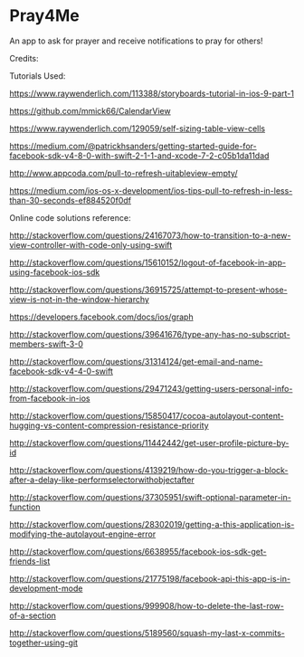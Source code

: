# Pray4Me
An app to ask for prayer and receive notifications to pray for others!

Credits:

Tutorials Used:

https://www.raywenderlich.com/113388/storyboards-tutorial-in-ios-9-part-1

https://github.com/mmick66/CalendarView

https://www.raywenderlich.com/129059/self-sizing-table-view-cells

https://medium.com/@patrickhsanders/getting-started-guide-for-facebook-sdk-v4-8-0-with-swift-2-1-1-and-xcode-7-2-c05b1da11dad

http://www.appcoda.com/pull-to-refresh-uitableview-empty/

https://medium.com/ios-os-x-development/ios-tips-pull-to-refresh-in-less-than-30-seconds-ef884520f0df


Online code solutions reference:

http://stackoverflow.com/questions/24167073/how-to-transition-to-a-new-view-controller-with-code-only-using-swift

http://stackoverflow.com/questions/15610152/logout-of-facebook-in-app-using-facebook-ios-sdk

http://stackoverflow.com/questions/36915725/attempt-to-present-whose-view-is-not-in-the-window-hierarchy

https://developers.facebook.com/docs/ios/graph

http://stackoverflow.com/questions/39641676/type-any-has-no-subscript-members-swift-3-0

http://stackoverflow.com/questions/31314124/get-email-and-name-facebook-sdk-v4-4-0-swift

http://stackoverflow.com/questions/29471243/getting-users-personal-info-from-facebook-in-ios

http://stackoverflow.com/questions/15850417/cocoa-autolayout-content-hugging-vs-content-compression-resistance-priority

http://stackoverflow.com/questions/11442442/get-user-profile-picture-by-id

http://stackoverflow.com/questions/4139219/how-do-you-trigger-a-block-after-a-delay-like-performselectorwithobjectafter

http://stackoverflow.com/questions/37305951/swift-optional-parameter-in-function

http://stackoverflow.com/questions/28302019/getting-a-this-application-is-modifying-the-autolayout-engine-error

http://stackoverflow.com/questions/6638955/facebook-ios-sdk-get-friends-list

http://stackoverflow.com/questions/21775198/facebook-api-this-app-is-in-development-mode

http://stackoverflow.com/questions/999908/how-to-delete-the-last-row-of-a-section

http://stackoverflow.com/questions/5189560/squash-my-last-x-commits-together-using-git
